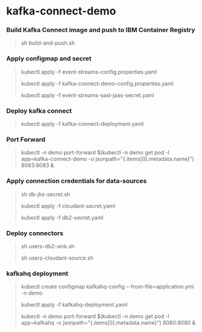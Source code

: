 # kafka-connect-demo

### Build Kafka Connect image and push to IBM Container Registry
> sh build-and-push.sh

### Apply configmap and secret
> kubectl apply -f event-streams-config.properties.yaml
> 
> kubectl apply -f kafka-connect-demo-config.properties.yaml
> 
> kubectl apply -f event-streams-sasl-jaas-secret.yaml

### Deploy kafka connect
> kubectl apply -f kafka-connect-deployment.yaml

### Port Forward
> kubectl -n demo port-forward $(kubectl -n demo get pod -l app=kafka-connect-demo -o jsonpath="{.items[0].metadata.name}") 8083:8083 &

### Apply connection credentials for data-sources
> sh db-jks-secret.sh
>
> kubectl apply -f cloudant-secret.yaml
>
> kubectl apply -f db2-secret.yaml

### Deploy connectors
> sh users-db2-sink.sh
> 
> sh users-cloudant-source.sh

### kafkahq deployment
> kubectl create configmap kafkahq-config --from-file=application.yml -n demo
> 
> kubectl apply -f kafkahq-deployment.yaml
> 
> kubectl -n demo port-forward $(kubectl -n demo get pod -l app=kafkahq -o jsonpath="{.items[0].metadata.name}") 8080:8080 &